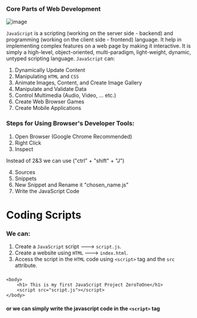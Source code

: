 ### Core Parts of Web Development
![image](https://github.com/user-attachments/assets/c3aebeac-a43a-4bd2-bc7c-272c3f1de891)


`JavaScript` is a scripting (working on the server side - backend) and programming (working on the client side - frontend) language. It help in implementing complex features on a web page by making it interactive. It is simply a high-level, object-oriented, multi-paradigm, light-weight, dynamic, untyped scripting language. `JavaScript` can:
1. Dynamically Update Content
2. Manipulating `HTML` and `CSS`
3. Animate Images, Content, and Create Image Gallery
4. Manipulate and Validate Data
5. Control Multimedia (Audio, Video, ... etc.)
6. Create Web Browser Games
7. Create Mobile Applications

### Steps for Using Browser's Developer Tools:
1. Open Browser (Google Chrome Recommended)
2. Right Click
3. Inspect

Instead of 2&3 we can use ("ctrl" + "shift" + "J")

4. Sources
5. Snippets
6. New Snippet and Rename it "chosen_name.js"
7. Write the JavaScript Code

# Coding Scripts
### We can:
1. Create a `JavaScript` script ---> `script.js`.
2. Create a website using `HTML` ---> `index.html`.
3. Access the script in the `HTML` code using `<script>` tag and the `src` attribute.
#####
    <body>
        <h1> This is my first JavaScript Project ZeroToOne</h1>
        <script src="script.js"></script>
    </body>

#### or we can simply write the javascript code in the `<script>` tag
